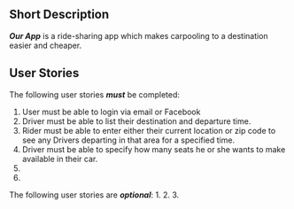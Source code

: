 ## Short Description
***Our App*** is a ride-sharing app which makes carpooling to a destination
easier and cheaper.

## User Stories
The following user stories ***must*** be completed: <br>
1. User must be able to login via email or Facebook <br>
2. Driver must be able to list their destination and departure time. <br>
3. Rider must be able to enter either their current location or zip code to see 
   any Drivers departing in that area for a specified time. <br>
4. Driver must be able to specify how many seats he or she wants to make
   available in their car. <br>
5.
6.

The following user stories are ***optional***:
1.
2.
3.
